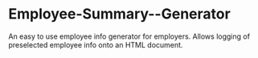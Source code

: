 # Employee-Summary--Generator
An easy to use employee info generator for employers. Allows logging of preselected employee info onto an HTML document.
